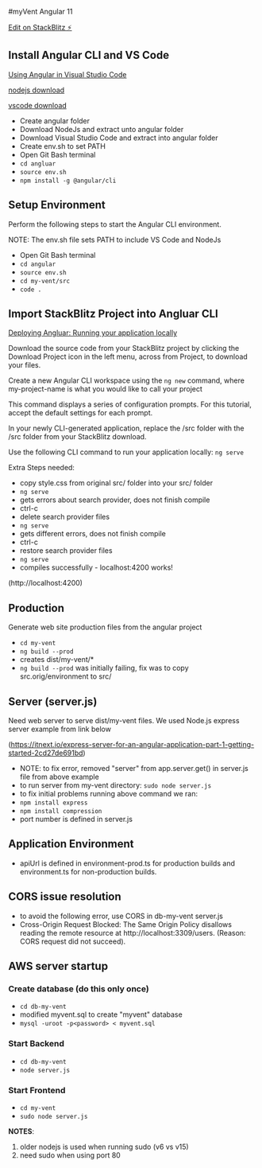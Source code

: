 #myVent Angular 11

[Edit on StackBlitz ⚡️](https://stackblitz.com/edit/myvent-fake-backend-login)

## Install Angular CLI and VS Code

[Using Angular in Visual Studio Code](https://code.visualstudio.com/docs/nodejs/angular-tutorial)

[nodejs download](https://nodejs.org/en/)

[vscode download](https://code.visualstudio.com/Download)

- Create angular folder
- Download NodeJs and extract unto angular folder
- Download Visual Studio Code and extract into angular folder
- Create env.sh to set PATH
- Open Git Bash terminal
- `cd angluar`
- `source env.sh`
- `npm install -g @angular/cli`

## Setup Environment

Perform the following steps to start the Angular CLI environment. 

NOTE: The env.sh file sets PATH to include VS Code and NodeJs 

- Open Git Bash terminal
- ```cd angular```
- ```source env.sh```
- ```cd my-vent/src```
- ```code .```

## Import StackBlitz Project into Angluar CLI

[Deploying Angluar: Running your application locally](https://angular.io/start/start-deployment)

Download the source code from your StackBlitz project by clicking the Download Project icon in the left menu, across from Project, to download your files.

Create a new Angular CLI workspace using the ```ng new``` command, where my-project-name is what you would like to call your project 

This command displays a series of configuration prompts. For this tutorial, accept the default settings for each prompt.

In your newly CLI-generated application, replace the /src folder with the /src folder from your StackBlitz download.

Use the following CLI command to run your application locally:  ```ng serve```

Extra Steps needed:
- copy style.css from original src/ folder into your src/ folder
- ```ng serve```
- gets errors about search provider, does not finish compile
- ctrl-c
- delete search provider files
- ```ng serve```
- gets different errors, does not finish compile
- ctrl-c
- restore search provider files
- ```ng serve```
- compiles successfully - localhost:4200 works!

(http://localhost:4200)

## Production

Generate web site production files from the angular project
- ```cd my-vent```
- ```ng build --prod ```
- creates dist/my-vent/*
- ```ng build --prod``` was initially failing, fix was to copy src.orig/environment to src/

## Server (server.js)

Need web server to serve dist/my-vent files. We used Node.js express server example from link below

(https://itnext.io/express-server-for-an-angular-application-part-1-getting-started-2cd27de691bd)

- NOTE: to fix error, removed "server" from app.server.get() in server.js file from above example 
- to run server from my-vent directory: ```sudo node server.js``` 
- to fix initial problems running above command we ran:
- ```npm install express```
- ```npm install compression```
- port number is defined in server.js

## Application Environment

- apiUrl is defined in environment-prod.ts for production builds and environment.ts for non-production builds.

## CORS issue resolution

- to avoid the following error, use CORS in db-my-vent server.js
- Cross-Origin Request Blocked: The Same Origin Policy disallows reading the remote resource at http://localhost:3309/users. (Reason: CORS request did not succeed).

## AWS server startup

### Create database (do this only once)

- `cd db-my-vent`
- modified myvent.sql to create "myvent" database
- `mysql -uroot -p<password> < myvent.sql`

### Start Backend

- `cd db-my-vent`
- `node server.js`

### Start Frontend

- `cd my-vent`
- `sudo node server.js`

**NOTES**: 
1) older nodejs is used when running sudo (v6 vs v15) 
2) need sudo when using port 80


